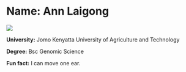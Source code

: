 
# Name: Ann Laigong
![](https://www.instagram.com/p/CNck4NFAENb/)

**University:** Jomo Kenyatta University of Agriculture and Technology

**Degree:** Bsc Genomic Science

**Fun fact:** I can move one ear. 

